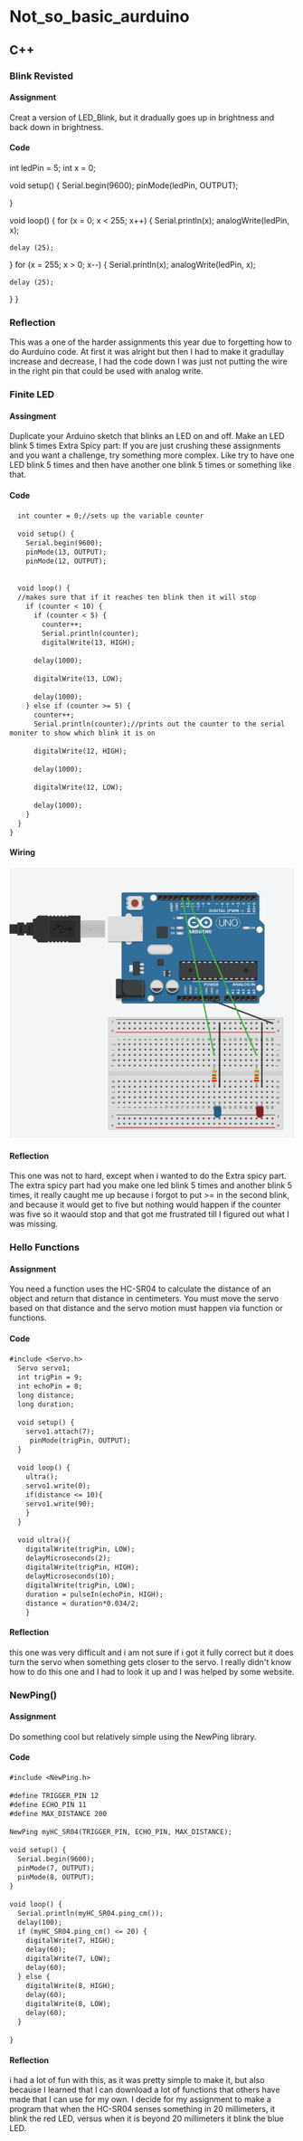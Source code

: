 # Not_so_basic_aurduino
## C++
### Blink Revisted
#### Assignment
Creat a version of LED_Blink, but it dradually goes up in brightness and back down in brightness.
#### Code
int ledPin = 5;
int x = 0;

void setup() {
  Serial.begin(9600);
  pinMode(ledPin, OUTPUT);

}

void loop() {
  for (x = 0; x < 255; x++) {
  Serial.println(x);
    analogWrite(ledPin, x);

    delay (25);
  }
  for (x = 255; x > 0; x--) {
  Serial.println(x);
    analogWrite(ledPin, x);

    delay (25);
}
}
### Reflection 
This was a one of the harder assignments this year due to forgetting how to do Aurduino code. At first it was alright but then I had to make it gradullay increase and decrease, I had the code down I was just not putting the wire in the right pin that could be used with analog write.

### Finite LED
#### Assingment
Duplicate your Arduino sketch that blinks an LED on and off.
Make an LED blink 5 times
Extra Spicy part: If you are just crushing these assignments and you want a challenge, try something more complex.  Like try to have one LED blink 5 times and then have another one blink 5 times or something like that.
#### Code  
      int counter = 0;//sets up the variable counter

      void setup() {
        Serial.begin(9600);
        pinMode(13, OUTPUT);
        pinMode(12, OUTPUT);


      void loop() {
      //makes sure that if it reaches ten blink then it will stop
        if (counter < 10) {
          if (counter < 5) {
            counter++;
            Serial.println(counter);
            digitalWrite(13, HIGH);

          delay(1000);

          digitalWrite(13, LOW);

          delay(1000);
        } else if (counter >= 5) {
          counter++;
          Serial.println(counter);//prints out the counter to the serial moniter to show which blink it is on

          digitalWrite(12, HIGH);

          delay(1000);

          digitalWrite(12, LOW);

          delay(1000);
        }
      }
    }

#### Wiring
![Finite_LED](images/Finite_LED.PNG)
#### Reflection
This one was not to hard, except when i wanted to do the Extra spicy part. The extra spicy part had you make one led blink 5 times and another blink 5 times, it really caught me up because i forgot to put >= in the second blink, and because it would get to five but nothing would happen if the counter was five so it waould stop and that got me frustrated till I figured out what I was missing.

### Hello Functions
#### Assignment
You need a function uses the HC-SR04 to calculate the distance of an object and return that distance in centimeters. You must move the servo based on that distance and the servo motion must happen via function or functions.
#### Code
    #include <Servo.h>
      Servo servo1;
      int trigPin = 9;
      int echoPin = 8;
      long distance;
      long duration;

      void setup() {
        servo1.attach(7);
         pinMode(trigPin, OUTPUT);
      }

      void loop() {
        ultra();
        servo1.write(0);
        if(distance <= 10){
        servo1.write(90);
        }
      }

      void ultra(){
        digitalWrite(trigPin, LOW);
        delayMicroseconds(2);
        digitalWrite(trigPin, HIGH);
        delayMicroseconds(10);
        digitalWrite(trigPin, LOW);
        duration = pulseIn(echoPin, HIGH);
        distance = duration*0.034/2;
        }
#### Reflection 
this one was very difficult and i am not sure if i got it fully correct but it does turn the servo when something gets closer to the servo. I really didn't know how to do this one and I had to look it up and I was helped by some website.

### NewPing()
#### Assignment
Do something cool but relatively simple using the NewPing library. 
#### Code
    #include <NewPing.h>

    #define TRIGGER_PIN 12
    #define ECHO_PIN 11
    #define MAX_DISTANCE 200

    NewPing myHC_SR04(TRIGGER_PIN, ECHO_PIN, MAX_DISTANCE);

    void setup() {
      Serial.begin(9600);
      pinMode(7, OUTPUT);
      pinMode(8, OUTPUT);
    }

    void loop() {
      Serial.println(myHC_SR04.ping_cm());
      delay(100);
      if (myHC_SR04.ping_cm() <= 20) {
        digitalWrite(7, HIGH);
        delay(60);
        digitalWrite(7, LOW);
        delay(60);
      } else {
        digitalWrite(8, HIGH);
        delay(60);
        digitalWrite(8, LOW);
        delay(60);
      }

    }
#### Reflection
i had a lot of fun with this, as it was pretty simple to make it, but also because I learned that I can download a lot of functions that others have made that I can use for my own. I decide for my assignment to make a program that when the HC-SR04 senses something in 20 millimeters, it blink the red LED, versus when it is beyond 20 millimeters it blink the blue LED.
